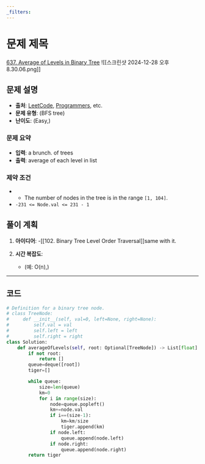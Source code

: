 ```yaml
---
_filters:
---
```


# 문제 제목
[637. Average of Levels in Binary Tree](https://leetcode.com/problems/average-of-levels-in-binary-tree/)
![[스크린샷 2024-12-28 오후 8.30.06.png]]
## 문제 설명
- **출처**: [LeetCode](https://leetcode.com), [Programmers](https://programmers.co.kr), etc.
- **문제 유형**: (BFS tree)
- **난이도**: (Easy,)


### 문제 요약
- **입력**: a brunch. of trees
- **출력**: average of each level in list

### 제약 조건
- - The number of nodes in the tree is in the range `[1, 104]`.
- `-231 <= Node.val <= 231 - 1`



## 풀이 계획
1. **아이디어**: 
   -[[102. Binary Tree Level Order Traversal]]same with it.

1. **시간 복잡도**:
   - (예: O(n),)

---

## 코드
```python
# Definition for a binary tree node.
# class TreeNode:
#     def __init__(self, val=0, left=None, right=None):
#         self.val = val
#         self.left = left
#         self.right = right
class Solution:
    def averageOfLevels(self, root: Optional[TreeNode]) -> List[float]:
        if not root:  
            return []
        queue=deque([root])
        tiger=[]

        while queue:
            size=len(queue)
            km=0
            for i in range(size):
                node=queue.popleft()
                km+=node.val
                if i==(size-1):
                    km=km/size
                    tiger.append(km)
                if node.left:
                    queue.append(node.left)
                if node.right:
                    queue.append(node.right)
        return tiger
